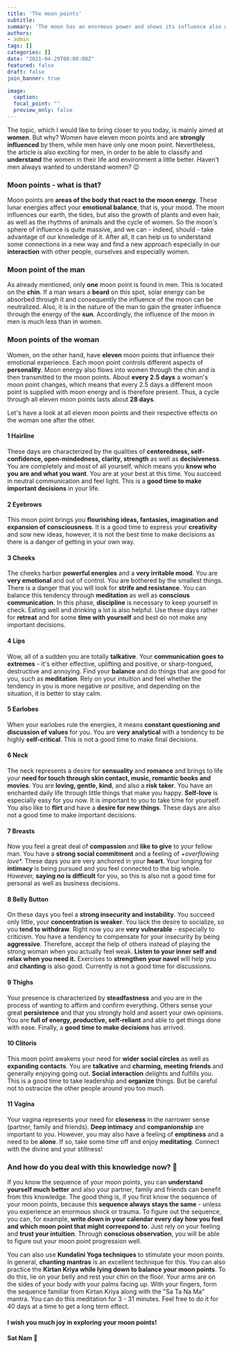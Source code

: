 ```yaml
---
title: 'The moon points'
subtitle: 
summary: 'The moon has an enormous power and shows its influence also with us humans. Especially women are strongly influenced by the lunar energy that travels through their moon points.'
authors: 
- admin
tags: []
categories: []
date: "2021-04-29T00:00:00Z"
featured: false
draft: false
join_banner: true

image:
  caption: 
  focal_point: ""
  preview_only: false
---
```


The topic, which I would like to bring closer to you today, is mainly aimed at **women**. But why? Women have eleven moon points and are **strongly influenced** by them, while men have only one moon point. Nevertheless, the article is also exciting for men, in order to be able to classify and **understand** the women in their life and environment a little better. Haven't men always wanted to understand women? 😉

### Moon points - what is that?

Moon points are **areas of the body that react to the moon energy**. These lunar energies affect your **emotional balance**, that is, your mood.
The moon influences our earth, the tides, but also the growth of plants and even hair, as well as the rhythms of animals and the cycle of women. So the moon's sphere of influence is quite massive, and we can - indeed, should - take advantage of our knowledge of it. After all, it can help us to understand some connections in a new way and find a new approach especially in our **interaction** with other people, ourselves and especially women.  

### Moon point of the man

As already mentioned, only **one** moon point is found in men. This is located on the **chin**. If a man wears a **beard** on this spot, solar energy can be absorbed through it and consequently the influence of the moon can be neutralized. Also, it is in the nature of the man to gain the greater influence through the energy of the **sun**. Accordingly, the influence of the moon in men is much less than in women.

### Moon points of the woman

Women, on the other hand, have **eleven** moon points that influence their emotional experience. Each moon point controls different aspects of **personality**. Moon energy also flows into women through the chin and is then transmitted to the moon points. About **every 2.5 days** a woman's moon point changes, which means that every 2.5 days a different moon point is supplied with moon energy and is therefore present. Thus, a cycle through all eleven moon points lasts about **28 days**.

Let's have a look at all eleven moon points and their respective effects on the woman one after the other.

#### 1 Hairline 

These days are characterized by the qualities of **centeredness, self-confidence, open-mindedness, clarity, strength** as well as **decisiveness**. You are completely and most of all yourself, which means you **know who you are and what you want**. You are at your best at this time. You succeed in neutral communication and feel light. This is a **good time to make important decisions** in your life. 

#### 2 Eyebrows 

This moon point brings you **flourishing ideas, fantasies, imagination and expansion of consciousness**. It is a good time to express your **creativity** and sow new ideas, however, it is not the best time to make decisions as there is a danger of getting in your own way.

#### 3 Cheeks

The cheeks harbor **powerful energies** and a **very irritable mood**. You are **very emotional** and out of control. You are bothered by the smallest things. There is a danger that you will look for **strife and resistance**. You can balance this tendency through **meditation** as well as **conscious communication**. In this phase, **discipline** is necessary to keep yourself in check. Eating well and drinking a lot is also helpful. Use these days rather for **retreat** and for some **time with yourself** and best do not make any important decisions.

#### 4 Lips

Wow, all of a sudden you are totally **talkative**. Your **communication goes to extremes** - it's either effective, uplifting and positive, or sharp-tongued, destructive and annoying. Find your **balance** and do things that are good for you, such as **meditation**. Rely on your intuition and feel whether the tendency in you is more negative or positive, and depending on the situation, it is better to stay calm.

#### 5 Earlobes

When your earlobes rule the energies, it means **constant questioning and discussion of values** for you. You are **very analytical** with a tendency to be highly **self-critical**. This is not a good time to make final decisions.

#### 6 Neck

The neck represents a desire for **sensuality** and **romance** and brings to life your **need for touch through skin contact, music, romantic books and movies**. You are **loving, gentle, kind**, and also a **risk taker**. You have an enchanted daily life through little things that make you happy. **Self-love** is especially easy for you now. It is important to you to take time for yourself. You also like to **flirt** and have a **desire for new things**. These days are also not a good time to make important decisions.

#### 7 Breasts

Now you feel a great deal of **compassion** and **like to give** to your fellow man. You have a **strong social commitment** and a feeling of +*overflowing love**. These days you are very anchored in your **heart**. Your longing for **intimacy** is being pursued and you feel connected to the big whole. However, **saying no is difficult** for you, so this is also not a good time for personal as well as business decisions.

#### 8 Belly Button

On these days you feel a **strong insecurity and instability**. You succeed only little, your **concentration is weaker**. You lack the desire to socialize, so you **tend to withdraw**. Right now you are **very vulnerable** - especially to criticism. You have a tendency to compensate for your insecurity by being **aggressive**. Therefore, accept the help of others instead of playing the strong woman when you actually feel weak. **Listen to your inner self and relax when you need it.** Exercises to **strengthen your navel** will help you and **chanting** is also good. Currently is not a good time for discussions.

#### 9 Thighs

Your presence is characterized by **steadfastness** and you are in the process of wanting to affirm and confirm everything. Others sense your great **persistence** and that you strongly hold and assert your own opinions. You are **full of energy, productive, self-reliant** and able to get things done with ease. Finally, a **good time to make decisions** has arrived. 

#### 10 Clitoris

This moon point awakens your need for **wider social circles** as well as **expanding contacts**. You are **talkative** and **charming, meeting friends** and generally enjoying going out. **Social interaction** delights and fulfills you. This is a good time to take leadership and **organize** things. But be careful not to ostracize the other people around you too much.

#### 11 Vagina

Your vagina represents your need for **closeness** in the narrower sense (partner, family and friends). **Deep intimacy** and **companionship** are important to you. However, you may also have a feeling of **emptiness** and a need to be **alone**. If so, take some time off and enjoy **meditating**. Connect with the divine and your stillness! 


### And how do you deal with this knowledge now? 🌙

If you know the sequence of your moon points, you can **understand yourself much better** and also your partner, family and friends can benefit from this knowledge. The good thing is, if you first know the sequence of your moon points, because this **sequence always stays the same** - unless you experience an enormous shock or trauma. To figure out the sequence, you can, for example, **write down in your calendar every day how you feel and which moon point that might correspond to**. Just rely on your feeling and **trust your intuition**. Through **conscious observation**, you will be able to figure out your moon point progression well.

You can also use **Kundalini Yoga techniques** to stimulate your moon points. In general, **chanting mantras** is an excellent technique for this. You can also practice the **Kirtan Kriya while lying down to balance your moon points**. To do this, lie on your belly and rest your chin on the floor. Your arms are on the sides of your body with your palms facing up. With your fingers, form the sequence familiar from Kirtan Kriya along with the "Sa Ta Na Ma" mantra. You can do this meditation for 3 - 31 minutes. Feel free to do it for 40 days at a time to get a long term effect. 

#### I wish you much joy in exploring your moon points! 
#### Sat Nam 🙏
